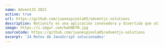 ```yaml
---
name: AdventJS 2021
active: true
url: https://github.com/juanespinola05/adventjs-solutions
description: Notionify es una aplicación innovadora y divertida que utiliza tecnología de reconocimiento facial avanzado para crear un avatar personalizado al estilo de Notion. Con solo tomarte una selfie, Notionify genera un avatar que refleja tus rasgos faciales únicos y te permite personalizar aún más tu avatar para que se parezca a ti. Ya sea que quieras un avatar para representarte en Notion o simplemente quieras tener uno divertido, Notionify es la aplicación perfecta para ti. Descarga Notionify hoy y descubre cómo puedes transformar tu selfie en un avatar personalizado al estilo de Notion.
image: https://i.imgur.com/kwhNETN.jpg
sourceCode: https://github.com/juanespinola05/adventjs-solutions
excerpt: '24 Retos de JavaScript solucionados' 
---
```

